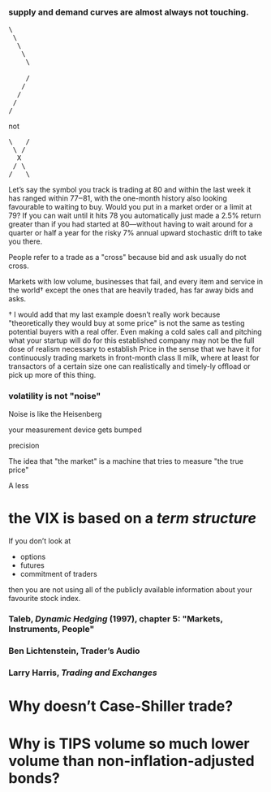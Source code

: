 ### supply and demand curves are almost always not touching.


<pre>
\
 \
  \
   \
    \

    /
   /
  /
 /
/
</pre>

not

<pre>
\   /
 \ /
  X
 / \
/   \
</pre>

Let’s say the symbol you track is trading at 80 and within the last week it has ranged within 77‒81, with the one-month history also looking favourable to waiting to buy. Would you put in a market order or a limit at 79? If you can wait until it hits 78 you automatically just made a 2.5% return greater than if you had started at 80—without having to wait around for a quarter or half a year for the risky 7% annual upward stochastic drift to take you there.


People refer to a trade as a "cross" because bid and ask usually do not cross.

Markets with low volume, businesses that fail, and every item and service in the world† except the ones that are heavily traded, has far away bids and asks. 

† I would add that my last example doesn’t really work because "theoretically they would buy at some price" is not the same as testing potential buyers with a real offer. Even making a cold sales call and pitching what your startup will do for this established company may not be the full dose of realism necessary to establish Price in the sense that we have it for continuously trading markets in front-month class II milk, where at least for transactors of a certain size one can realistically and timely-ly offload or pick up more of this thing.





### volatility is not "noise"

Noise is like the Heisenberg

your measurement device gets bumped

precision


The idea that "the market" is a machine that tries to measure "the true price"



A less 


# the VIX is based on a _term structure_

If you don’t look at

- options
- futures
- commitment of traders

then you are not using all of the publicly available information about your favourite stock index.



### Taleb, _Dynamic Hedging_ (1997), chapter 5: "Markets, Instruments, People"






### Ben Lichtenstein, Trader’s Audio






### Larry Harris, _Trading and Exchanges_






# Why doesn’t Case-Shiller trade?





# Why is TIPS volume so much lower volume than non-inflation-adjusted bonds?
